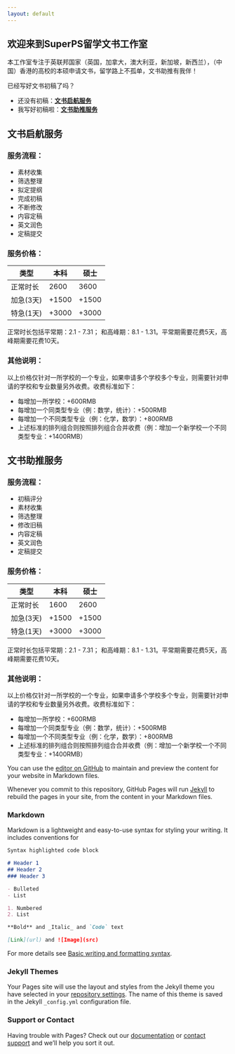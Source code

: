 ```yaml
---
layout: default
---
```


## 欢迎来到SuperPS留学文书工作室

本工作室专注于英联邦国家（英国，加拿大，澳大利亚，新加坡，新西兰），（中国）香港的高校的本硕申请文书，留学路上不孤单，文书助推有我伴！

已经写好文书初稿了吗？
- 还没有初稿：[**文书启航服务**](./subsec/qihang.md)
- 我写好初稿啦：[**文书助推服务**](./subsec/zhutui.md)

## 文书启航服务
### 服务流程：
- 素材收集
- 筛选整理
- 拟定提纲
- 完成初稿
- 不断修改
- 内容定稿
- 英文润色
- 定稿提交

### 服务价格：
<!---|类型|本科|硕士|
|-----|-----|-----|
|正常时长|2600|3600|
|加急（3天）|+1500|+1500|
|特急（1天）|+3000|+3000|
-->

| 类型      |    本科     |     硕士    |
| ---------| ----------- | ----------- |
| 正常时长  |     2600    |    3600     |
| 加急(3天) |    +1500    |    +1500    |
| 特急(1天) |    +3000    |    +3000    |

正常时长包括平常期：2.1 - 7.31； 和高峰期：8.1 - 1.31。平常期需要花费5天，高峰期需要花费10天。

### 其他说明：
以上价格仅针对一所学校的一个专业，如果申请多个学校多个专业，则需要针对申请的学校和专业数量另外收费。收费标准如下：
- 每增加一所学校：+600RMB
- 每增加一个同类型专业（例：数学，统计）：+500RMB
- 每增加一个不同类型专业（例：化学，数学）：+800RMB
- 上述标准的排列组合则按照排列组合合并收费（例：增加一个新学校一个不同类型专业：+1400RMB）

## 文书助推服务
### 服务流程：
- 初稿评分
- 素材收集
- 筛选整理
- 修改旧稿
- 内容定稿
- 英文润色
- 定稿提交

### 服务价格：
<!---|类型|本科|硕士|
|-----|-----|-----|
|正常时长|1600|2600|
|加急（3天）|+1500|+1500|
|特急（1天）|+3000|+3000|
-->

| 类型      |    本科     |     硕士    |
| ---------| ----------- | ----------- |
| 正常时长  |     1600    |    2600     |
| 加急(3天) |    +1500    |    +1500    |
| 特急(1天) |    +3000    |    +3000    |

正常时长包括平常期：2.1 - 7.31； 和高峰期：8.1 - 1.31。平常期需要花费5天，高峰期需要花费10天。


### 其他说明：
以上价格仅针对一所学校的一个专业，如果申请多个学校多个专业，则需要针对申请的学校和专业数量另外收费。收费标准如下：
- 每增加一所学校：+600RMB
- 每增加一个同类型专业（例：数学，统计）：+500RMB
- 每增加一个不同类型专业（例：化学，数学）：+800RMB
- 上述标准的排列组合则按照排列组合合并收费（例：增加一个新学校一个不同类型专业：+1400RMB）

You can use the [editor on GitHub](https://github.com/justinjia21/liuxuewenshu/edit/main/README.md) to maintain and preview the content for your website in Markdown files.

Whenever you commit to this repository, GitHub Pages will run [Jekyll](https://jekyllrb.com/) to rebuild the pages in your site, from the content in your Markdown files.

### Markdown

Markdown is a lightweight and easy-to-use syntax for styling your writing. It includes conventions for

```markdown
Syntax highlighted code block

# Header 1
## Header 2
### Header 3

- Bulleted
- List

1. Numbered
2. List

**Bold** and _Italic_ and `Code` text

[Link](url) and ![Image](src)
```

For more details see [Basic writing and formatting syntax](https://docs.github.com/en/github/writing-on-github/getting-started-with-writing-and-formatting-on-github/basic-writing-and-formatting-syntax).

### Jekyll Themes

Your Pages site will use the layout and styles from the Jekyll theme you have selected in your [repository settings](https://github.com/justinjia21/liuxuewenshu/settings/pages). The name of this theme is saved in the Jekyll `_config.yml` configuration file.

### Support or Contact

Having trouble with Pages? Check out our [documentation](https://docs.github.com/categories/github-pages-basics/) or [contact support](https://support.github.com/contact) and we’ll help you sort it out.
